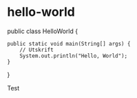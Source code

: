 # hello-world

public class HelloWorld {

    public static void main(String[] args) {
        // Utskrift
        System.out.println("Hello, World");
    }

}


Test

